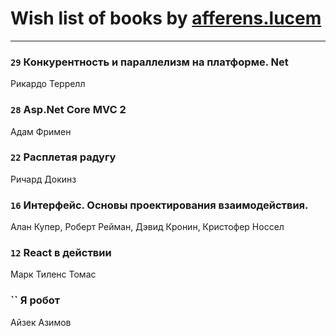 # Wish list of books by [afferens.lucem](http://vk.com/id196071655)
---

### `29` Конкурентность и параллелизм на платформе. Net
Рикардо Террелл

### `28` Asp.Net Core MVC 2
Адам Фримен

### `22` Расплетая радугу
Ричард Докинз

### `16` Интерфейс. Основы проектирования взаимодействия.
Алан Купер, Роберт Рейман, Дэвид Кронин, Кристофер Носсел

### `12` React в действии
Марк Тиленс Томас

### `` Я робот
Айзек Азимов

